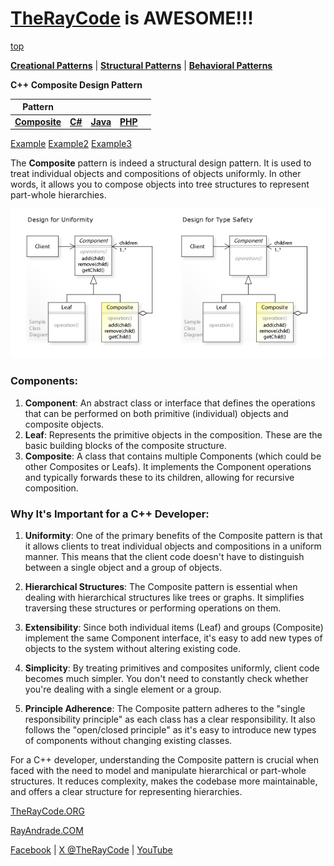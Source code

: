 # [TheRayCode](../../../README.md) is AWESOME!!!

[top](../README.md)

**[Creational Patterns](../README.md)** | **[Structural Patterns](../../Structural/README.md)** | **[Behavioral Patterns](../../Behavioral/README.md)**

**C++ Composite Design Pattern**

|Pattern|   |   |   |   |
|---|---|---|---|---|
| [**Composite**](Composite/README.md) | [**C#**](../../../Csharp/Structural/Composite/README.md) | [**Java**](../../../Java/Structural/Composite/README.md) | [**PHP**](../../../PHP/Structural/Composite/README.md) |

[Example](Example/README.md)  [Example2](Example2/README.md)   [Example3](Example3/README.md)  

The **Composite** pattern is indeed a structural design pattern. It is used to treat individual objects and compositions of objects uniformly. In other words, it allows you to compose objects into tree structures to represent part-whole hierarchies.

![This is an image](../../../UMLs/images/Composite/Composite.jpg)

### Components:
1. **Component**: An abstract class or interface that defines the operations that can be performed on both primitive (individual) objects and composite objects.
2. **Leaf**: Represents the primitive objects in the composition. These are the basic building blocks of the composite structure.
3. **Composite**: A class that contains multiple Components (which could be other Composites or Leafs). It implements the Component operations and typically forwards these to its children, allowing for recursive composition.

### Why It's Important for a C++ Developer:

1. **Uniformity**: One of the primary benefits of the Composite pattern is that it allows clients to treat individual objects and compositions in a uniform manner. This means that the client code doesn't have to distinguish between a single object and a group of objects.

2. **Hierarchical Structures**: The Composite pattern is essential when dealing with hierarchical structures like trees or graphs. It simplifies traversing these structures or performing operations on them.

3. **Extensibility**: Since both individual items (Leaf) and groups (Composite) implement the same Component interface, it's easy to add new types of objects to the system without altering existing code.

4. **Simplicity**: By treating primitives and composites uniformly, client code becomes much simpler. You don't need to constantly check whether you're dealing with a single element or a group.

5. **Principle Adherence**: The Composite pattern adheres to the "single responsibility principle" as each class has a clear responsibility. It also follows the "open/closed principle" as it's easy to introduce new types of components without changing existing classes.

For a C++ developer, understanding the Composite pattern is crucial when faced with the need to model and manipulate hierarchical or part-whole structures. It reduces complexity, makes the codebase more maintainable, and offers a clear structure for representing hierarchies.


[TheRayCode.ORG](https://www.TheRayCode.org)

[RayAndrade.COM](https://www.RayAndrade.com)

[Facebook](https://www.facebook.com/TheRayCode/) | [X @TheRayCode](https://www.x.com/TheRayCode/) | [YouTube](https://www.youtube.com/TheRayCode/)

